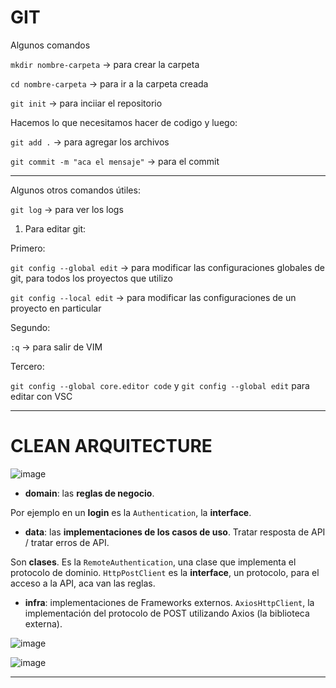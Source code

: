 # GIT

Algunos comandos

`mkdir nombre-carpeta` -> para crear la carpeta

`cd nombre-carpeta` -> para ir a la carpeta creada

`git init` -> para inciiar el repositorio

Hacemos lo que necesitamos hacer de codigo y luego:

`git add .` -> para agregar los archivos

`git commit -m "aca el mensaje"` -> para el commit


---

Algunos otros comandos útiles:

`git log` -> para ver los logs

1. Para editar git:

Primero:

`git config --global edit` -> para modificar las configuraciones globales de git, para todos los proyectos que utilizo

`git config --local edit` -> para modificar las configuraciones de un proyecto en particular


Segundo:

`:q` -> para salir de VIM


Tercero:

`git config --global core.editor code` y `git config --global edit` para editar con VSC



---

# CLEAN ARQUITECTURE

![image](https://github.com/eugenia1984/clean-arquitecture/assets/72580574/16acb0e8-f739-4584-a727-1f3f59aa9fc3)

- **domain**: las **reglas de negocio**. 

Por ejemplo en un **login** es la `Authentication`, la **interface**.

- **data**: las **implementaciones de los casos de uso**. Tratar resposta de API / tratar erros de API.

Son **clases**. Es la `RemoteAuthentication`, una clase que implementa el protocolo de dominio.  `HttpPostClient` es la **interface**, un protocolo, para el acceso a la API, aca van las reglas.

- **infra**: implementaciones de Frameworks externos. `AxiosHttpClient`, la implementación del protocolo de POST utilizando Axios (la biblioteca externa).



![image](https://github.com/eugenia1984/clean-arquitecture/assets/72580574/5324c6fb-5081-4534-ad06-48069a947dcf)

![image](https://github.com/eugenia1984/clean-arquitecture/assets/72580574/6a4ffb08-b2eb-470a-9645-8ee45db47fd2)

---
